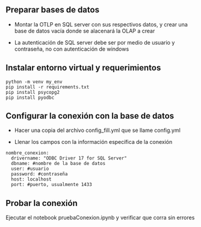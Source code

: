 ## Preparar bases de datos
* Montar la OTLP en SQL server con sus respectivos datos, y crear una base de datos vacía donde se alacenará la OLAP a crear

* La autenticación de SQL server debe ser por medio de usuario y contraseña, no con autenticación de windows

## Instalar entorno virtual y requerimientos
```
python -m venv my_env
pip install -r requirements.txt
pip install psycopg2
pip install pyodbc
```

## Configurar la conexión con la base de datos
* Hacer una copia del archivo config_fill.yml que se llame config.yml

* Llenar los campos con la información específica de la conexión


```
nombre_conexion:
  drivername: "ODBC Driver 17 for SQL Server"
  dbname: #nombre de la base de datos
  user: #usuario
  password: #contraseña
  host: localhost
  port: #puerto, usualmente 1433
```

## Probar la conexión

Ejecutar el notebook pruebaConexion.ipynb y verificar que corra sin errores